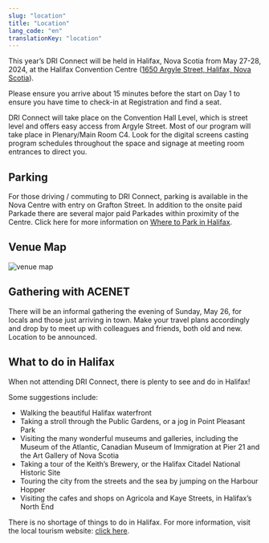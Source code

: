```yaml
---
slug: "location"
title: "Location"
lang_code: "en"
translationKey: "location"
---
```


This year’s DRI Connect will be held in Halifax, Nova Scotia from May 27-28, 2024, at the Halifax Convention Centre ([1650 Argyle Street, Halifax, Nova Scotia](https://maps.app.goo.gl/QTG9JZWzJoicKHEF7)).

Please ensure you arrive about 15 minutes before the start on Day 1 to ensure you have time to check-in at Registration
and find a seat.

DRI Connect will take place on the Convention Hall Level, which is street level and offers easy access from Argyle
Street. Most of our program will take place in Plenary/Main Room C4. Look for the digital screens casting program
schedules throughout the space and signage at meeting room entrances to direct you.

## Parking

For those driving / commuting to DRI Connect, parking is available in the Nova Centre with entry on Grafton Street. In addition to the onsite paid Parkade there are several major paid Parkades within proximity of the Centre. Click here for more information on [Where to Park in Halifax](https://downtownhalifax.ca/parking).

## Venue Map
![venue map](/map.png "Venue Map")

## Gathering with ACENET

There will be an informal gathering the evening of Sunday, May 26, for locals and those just arriving in town. Make your
travel plans accordingly and drop by to meet up with colleagues and friends, both old and new. Location to be announced.

## What to do in Halifax

When not attending DRI Connect, there is plenty to see and do in Halifax!  

Some suggestions include:

* Walking the beautiful Halifax waterfront
* Taking a stroll through the Public Gardens, or a jog in Point Pleasant Park
* Visiting the many wonderful museums and galleries, including the Museum of the Atlantic, Canadian Museum of Immigration at Pier 21 and the Art Gallery of Nova Scotia
* Taking a tour of the Keith’s Brewery, or the Halifax Citadel National Historic Site
* Touring the city from the streets and the sea by jumping on the Harbour Hopper 
* Visiting the cafes and shops on Agricola and Kaye Streets, in Halifax’s North End

There is no shortage of things to do in Halifax. For more information, visit the local tourism website: [click here](https://www.novascotia.com/trip-ideas/stories/perfect-one-three-day-halifax-itinerary).
